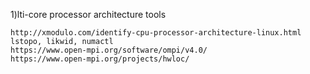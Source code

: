 1)lti-core processor architecture tools

    http://xmodulo.com/identify-cpu-processor-architecture-linux.html
    lstopo, likwid, numactl 
    https://www.open-mpi.org/software/ompi/v4.0/
    https://www.open-mpi.org/projects/hwloc/
    
